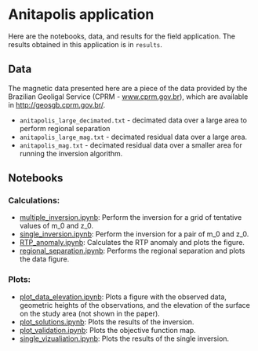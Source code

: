 # Anitapolis application

Here are the notebooks, data, and results for the field application.
The results obtained in this application is in `results`.

## Data

The magnetic data presented here are a piece of the data provided by the 
Brazilian Geoligal Service (CPRM - www.cprm.gov.br), which are available 
in http://geosgb.cprm.gov.br/.

* `anitapolis_large_decimated.txt` - decimated data over a large area to perform 
regional separation
* `anitapolis_large_mag.txt` - decimated residual data over a large area.
* `anitapolis_mag.txt` - decimated residual data over a smaller area
for running the inversion algorithm.


## Notebooks

### Calculations:

* [multiple_inversion.ipynb](http://nbviewer.jupyter.org/github/pinga-lab/magnetic-radial-inversion/blob/master/code/anitapolis/multiple_inversion.ipynb):
  Perform the inversion for a grid of tentative values of m_0 and z_0.
* [single_inversion.ipynb](http://nbviewer.jupyter.org/github/pinga-lab/magnetic-radial-inversion/blob/master/code/anitapolis/single_inversion.ipynb):
  Perform the inversion for a pair of m_0 and z_0.
* [RTP_anomaly.ipynb](http://nbviewer.jupyter.org/github/pinga-lab/magnetic-radial-inversion/blob/master/code/anitapolis/RTP_anomaly.ipynb):
  Calculates the RTP anomaly and plots the figure.
* [regional_separation.ipynb](http://nbviewer.jupyter.org/github/pinga-lab/magnetic-radial-inversion/blob/master/code/anitapolis/regional_separation.ipynb):
  Performs the regional separation and plots the data figure.

### Plots:

* [plot_data_elevation.ipynb](http://nbviewer.jupyter.org/github/pinga-lab/magnetic-radial-inversion/blob/master/code/anitapolis/plot_data_elevation.ipynb):
  Plots a figure with the observed data, geometric heights of the observations, 
and the elevation of the surface on the study area (not shown in the paper).
* [plot_solutions.ipynb](http://nbviewer.jupyter.org/github/pinga-lab/magnetic-radial-inversion/blob/master/code/anitapolis/plot_solutions.ipynb):
  Plots the results of the inversion.
* [plot_validation.ipynb](http://nbviewer.jupyter.org/github/pinga-lab/magnetic-radial-inversion/blob/master/code/anitapolis/plot_validation.ipynb):
  Plots the objective function map.
* [single_vizualiation.ipynb](http://nbviewer.jupyter.org/github/pinga-lab/magnetic-radial-inversion/blob/master/code/anitapolis/single_vizualiation.ipynb):
  Plots the results of the single inversion.

